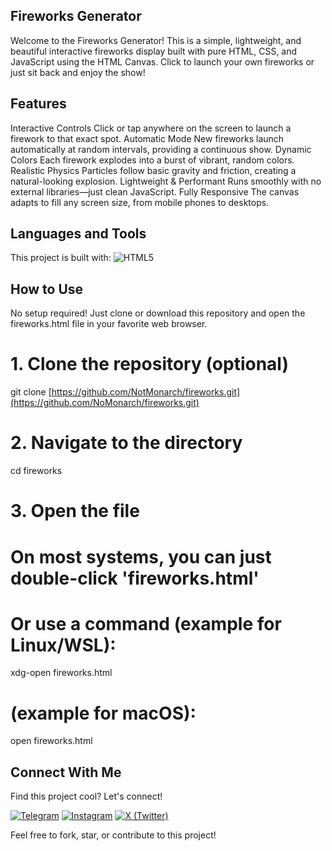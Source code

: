 ## Fireworks Generator
Welcome to the Fireworks Generator! This is a simple, lightweight, and beautiful interactive fireworks display built with pure HTML, CSS, and JavaScript using the HTML Canvas.
Click to launch your own fireworks or just sit back and enjoy the show!

## Features
Interactive Controls
Click or tap anywhere on the screen to launch a firework to that exact spot.
Automatic Mode
New fireworks launch automatically at random intervals, providing a continuous show.
Dynamic Colors
Each firework explodes into a burst of vibrant, random colors.
Realistic Physics
Particles follow basic gravity and friction, creating a natural-looking explosion.
Lightweight & Performant
Runs smoothly with no external libraries—just clean JavaScript.
Fully Responsive
The canvas adapts to fill any screen size, from mobile phones to desktops.

## Languages and Tools
This project is built with:
![HTML5](https://img.shields.io/badge/HTML5-E34F26?style=for-the-badge&logo=html5&logoColor=white)

## How to Use
No setup required! Just clone or download this repository and open the fireworks.html file in your favorite web browser.
# 1. Clone the repository (optional)
git clone [https://github.com/NotMonarch/fireworks.git](https://github.com/NoMonarch/fireworks.git)

# 2. Navigate to the directory
cd fireworks

# 3. Open the file
# On most systems, you can just double-click 'fireworks.html'
# Or use a command (example for Linux/WSL):
xdg-open fireworks.html
# (example for macOS):
open fireworks.html


## Connect With Me
Find this project cool? Let's connect!

[![Telegram](https://img.shields.io/badge/Telegram-@monarchsama-2CA5E0?style=for-the-badge&logo=telegram&logoColor=white)](https://t.me/monarchsama)
[![Instagram](https://img.shields.io/badge/Instagram-@lyxnine-E4405F?style=for-the-badge&logo=instagram&logoColor=white)](https://instagram.com/lyxnine)
[![X (Twitter)](https://img.shields.io/badge/X-@notleywin-000000?style=for-the-badge&logo=x&logoColor=white)](https://x.com/notleywin)

Feel free to fork, star, or contribute to this project!
